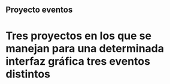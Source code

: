 ## Proyecto eventos

# Tres proyectos en los que se manejan para una determinada interfaz gráfica tres eventos distintos

